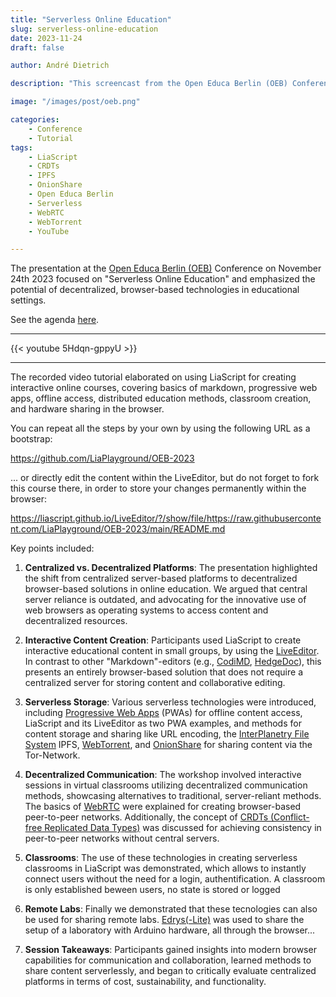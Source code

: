 ```yaml
---
title: "Serverless Online Education"
slug: serverless-online-education
date: 2023-11-24
draft: false

author: André Dietrich

description: "This screencast from the Open Educa Berlin (OEB) Conference emphasized and demos the potential of decentralized, browser-based technologies in educational settings."

image: "/images/post/oeb.png"

categories:
    - Conference
    - Tutorial
tags:
    - LiaScript
    - CRDTs
    - IPFS
    - OnionShare
    - Open Educa Berlin
    - Serverless
    - WebRTC
    - WebTorrent
    - YouTube

---
```


The presentation at the [Open Educa Berlin (OEB)](https://oeb.global/conference) Conference on November 24th 2023 focused on "Serverless Online Education" and emphasized the potential of decentralized, browser-based technologies in educational settings.

See the agenda [here](https://oeb.global/programme/agenda/oeb-23/sessions/39044).

---

{{< youtube 5Hdqn-gppyU >}}

---

The recorded video tutorial elaborated on using LiaScript for creating interactive online courses, covering basics of markdown, progressive web apps, offline access, distributed education methods, classroom creation, and hardware sharing in the browser.

You can repeat all the steps by your own by using the following URL as a bootstrap:

https://github.com/LiaPlayground/OEB-2023

... or directly edit the content within the LiveEditor, but do not forget to fork this course there, in order to store your changes permanently within the browser:

https://liascript.github.io/LiveEditor/?/show/file/https://raw.githubusercontent.com/LiaPlayground/OEB-2023/main/README.md

Key points included:

1. **Centralized vs. Decentralized Platforms**: The presentation highlighted the shift from centralized server-based platforms to decentralized browser-based solutions in online education. We argued that central server reliance is outdated, and advocating for the innovative use of web browsers as operating systems to access content and decentralized resources.

2. **Interactive Content Creation**: Participants used LiaScript to create interactive educational content in small groups, by using the [LiveEditor](https://liascript.github.io/LiveEditor). In contrast to other "Markdown"-editors (e.g., [CodiMD](https://github.com/hackmdio/codimd), [HedgeDoc](https://hedgedoc.org)), this presents an entirely browser-based solution that does not require a centralized server for storing content and collaborative editing.

3. **Serverless Storage**: Various serverless technologies were introduced, including [Progressive Web Apps](https://en.wikipedia.org/wiki/Progressive_web_app) (PWAs) for offline content access, LiaScript and its LiveEditor as two PWA examples, and methods for content storage and sharing like URL encoding, the [InterPlanetry File System](https://ipfs.tech) IPFS, [WebTorrent](https://webtorrent.io), and [OnionShare](https://onionshare.org) for sharing content via the Tor-Network.

4. **Decentralized Communication**: The workshop involved interactive sessions in virtual classrooms utilizing decentralized communication methods, showcasing alternatives to traditional, server-reliant methods. The basics of [WebRTC](https://en.wikipedia.org/wiki/WebRTC) were explained for creating browser-based peer-to-peer networks. Additionally, the concept of [CRDTs (Conflict-free Replicated Data Types)](https://en.wikipedia.org/wiki/Conflict-free_replicated_data_type) was discussed for achieving consistency in peer-to-peer networks without central servers.

5. **Classrooms**: The use of these technologies in creating serverless classrooms in LiaScript was demonstrated, which allows to instantly connect users without the need for a login, authentification. A classroom is only established beween users, no state is stored or logged

6. **Remote Labs**: Finally we demonstrated that these tecnologies can also be used for sharing remote labs. [Edrys(-Lite)](https://github.com/Cross-Lab-Project/edrys-Lite/) was used to share the setup of a laboratory with Arduino hardware, all through the browser...

7. **Session Takeaways**: Participants gained insights into modern browser capabilities for communication and collaboration, learned methods to share content serverlessly, and began to critically evaluate centralized platforms in terms of cost, sustainability, and functionality.

